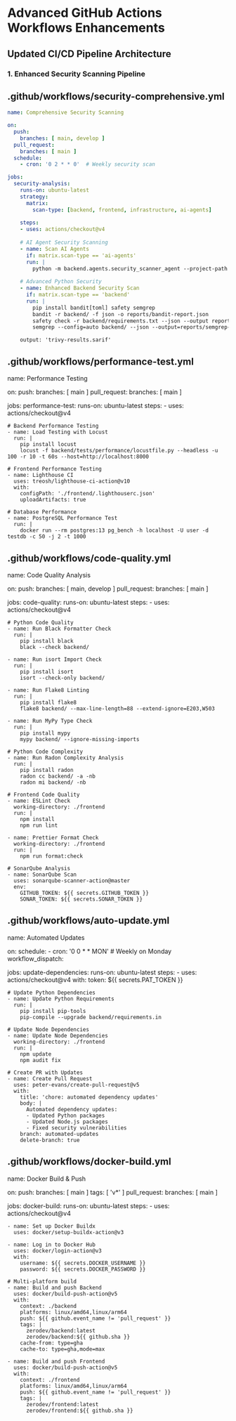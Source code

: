 # Advanced GitHub Actions Workflows Enhancements

## Updated CI/CD Pipeline Architecture

### 1. Enhanced Security Scanning Pipeline

## .github/workflows/security-comprehensive.yml
```yaml
name: Comprehensive Security Scanning

on:
  push:
    branches: [ main, develop ]
  pull_request:
    branches: [ main ]
  schedule:
    - cron: '0 2 * * 0'  # Weekly security scan

jobs:
  security-analysis:
    runs-on: ubuntu-latest
    strategy:
      matrix:
        scan-type: [backend, frontend, infrastructure, ai-agents]
    
    steps:
    - uses: actions/checkout@v4
    
    # AI Agent Security Scanning
    - name: Scan AI Agents
      if: matrix.scan-type == 'ai-agents'
      run: |
        python -m backend.agents.security_scanner_agent --project-path . --scan-agents
    
    # Advanced Python Security
    - name: Enhanced Backend Security Scan  
      if: matrix.scan-type == 'backend'
      run: |
        pip install bandit[toml] safety semgrep
        bandit -r backend/ -f json -o reports/bandit-report.json
        safety check -r backend/requirements.txt --json --output reports/safety-report.json
        semgrep --config=auto backend/ --json --output=reports/semgrep-report.json
```
        output: 'trivy-results.sarif'

## .github/workflows/performance-test.yml  
name: Performance Testing

on:
  push:
    branches: [ main ]
  pull_request:
    branches: [ main ]

jobs:
  performance-test:
    runs-on: ubuntu-latest
    steps:
    - uses: actions/checkout@v4
    
    # Backend Performance Testing
    - name: Load Testing with Locust
      run: |
        pip install locust
        locust -f backend/tests/performance/locustfile.py --headless -u 100 -r 10 -t 60s --host=http://localhost:8000
    
    # Frontend Performance Testing  
    - name: Lighthouse CI
      uses: treosh/lighthouse-ci-action@v10
      with:
        configPath: './frontend/.lighthouserc.json'
        uploadArtifacts: true
    
    # Database Performance
    - name: PostgreSQL Performance Test
      run: |
        docker run --rm postgres:13 pg_bench -h localhost -U user -d testdb -c 50 -j 2 -t 1000

## .github/workflows/code-quality.yml
name: Code Quality Analysis

on:
  push:
    branches: [ main, develop ]
  pull_request:
    branches: [ main ]

jobs:
  code-quality:
    runs-on: ubuntu-latest
    steps:
    - uses: actions/checkout@v4
    
    # Python Code Quality
    - name: Run Black Formatter Check
      run: |
        pip install black
        black --check backend/
    
    - name: Run isort Import Check
      run: |
        pip install isort
        isort --check-only backend/
    
    - name: Run Flake8 Linting
      run: |
        pip install flake8
        flake8 backend/ --max-line-length=88 --extend-ignore=E203,W503
    
    - name: Run MyPy Type Check
      run: |
        pip install mypy
        mypy backend/ --ignore-missing-imports
    
    # Python Code Complexity
    - name: Run Radon Complexity Analysis
      run: |
        pip install radon
        radon cc backend/ -a -nb
        radon mi backend/ -nb
    
    # Frontend Code Quality
    - name: ESLint Check
      working-directory: ./frontend
      run: |
        npm install
        npm run lint
    
    - name: Prettier Format Check
      working-directory: ./frontend  
      run: |
        npm run format:check
    
    # SonarQube Analysis
    - name: SonarQube Scan
      uses: sonarqube-scanner-action@master
      env:
        GITHUB_TOKEN: ${{ secrets.GITHUB_TOKEN }}
        SONAR_TOKEN: ${{ secrets.SONAR_TOKEN }}

## .github/workflows/auto-update.yml
name: Automated Updates

on:
  schedule:
    - cron: '0 0 * * MON'  # Weekly on Monday
  workflow_dispatch:

jobs:
  update-dependencies:
    runs-on: ubuntu-latest
    steps:
    - uses: actions/checkout@v4
      with:
        token: ${{ secrets.PAT_TOKEN }}
    
    # Update Python Dependencies
    - name: Update Python Requirements
      run: |
        pip install pip-tools
        pip-compile --upgrade backend/requirements.in
    
    # Update Node Dependencies
    - name: Update Node Dependencies
      working-directory: ./frontend
      run: |
        npm update
        npm audit fix
    
    # Create PR with Updates
    - name: Create Pull Request
      uses: peter-evans/create-pull-request@v5
      with:
        title: 'chore: automated dependency updates'
        body: |
          Automated dependency updates:
          - Updated Python packages
          - Updated Node.js packages  
          - Fixed security vulnerabilities
        branch: automated-updates
        delete-branch: true

## .github/workflows/docker-build.yml
name: Docker Build & Push

on:
  push:
    branches: [ main ]
    tags: [ 'v*' ]
  pull_request:
    branches: [ main ]

jobs:
  docker-build:
    runs-on: ubuntu-latest
    steps:
    - uses: actions/checkout@v4
    
    - name: Set up Docker Buildx
      uses: docker/setup-buildx-action@v3
    
    - name: Log in to Docker Hub
      uses: docker/login-action@v3
      with:
        username: ${{ secrets.DOCKER_USERNAME }}
        password: ${{ secrets.DOCKER_PASSWORD }}
    
    # Multi-platform build
    - name: Build and push Backend
      uses: docker/build-push-action@v5
      with:
        context: ./backend
        platforms: linux/amd64,linux/arm64
        push: ${{ github.event_name != 'pull_request' }}
        tags: |
          zerodev/backend:latest
          zerodev/backend:${{ github.sha }}
        cache-from: type=gha
        cache-to: type=gha,mode=max
    
    - name: Build and push Frontend  
      uses: docker/build-push-action@v5
      with:
        context: ./frontend
        platforms: linux/amd64,linux/arm64
        push: ${{ github.event_name != 'pull_request' }}
        tags: |
          zerodev/frontend:latest
          zerodev/frontend:${{ github.sha }}
